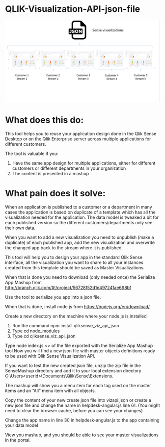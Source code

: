 # QLIK-Visualization-API-json-file
 
 ![alt tag](https://raw.githubusercontent.com/jacobvinzent/QLIK-Visualization-API-json-file/master/Image1.png)

# What does this do: 
This tool helps you to reuse your application design done in the Qlik Sense Desktop or on the Qlik Enterprise server across multiple applications for different customers.

The tool is valuable if you:<br />
1. Have the same app design for multiple applications, either for different customers or different departments in your organization<br />
2. The content is presented in a mashup<br />

# What pain does it solve:
When an application is published to a customer or a department in many cases the application is based on duplicate of a template which has all the visualization needed for the application. The data model is tweaked a bit for each published version so the different customers/departments only see their own data.

When you want to add a new visualization you need to unpublish (make a duplicate) of each published app, add the new visualization and overwrite the changed app back to the stream where it is published.

This tool will help you to design your app in the standard Qlik Sense interface, all the visualization you want to share to all your instances created from this template should be saved as Master Visualizations.

When that is done you need to download (only needed once) the Serialize App Mashup from http://branch.qlik.com/#!/project/56728f52d1e497241ae698b1
 
Use the tool to serialize you app into a json file.

When that is done, install node.js from https://nodejs.org/en/download/<br />

Create a new directory on the machine where your node.js is installed<br />  
1. Run the command npm install qliksense_viz_api_json<br />
2. Type cd node_modules<br />
3. Type cd qliksense_viz_api_json<br />

Type node index.js <<Path and Name>> of the file exported with the Serialize App Mashup tool
Now you will find a new json file with master objects definitions ready to be used with Qlik Sense Visualization API.

If you want to test the new created json file, unzip the zip file in the SenseMashup directory and add it to your local extension directory C:\Users\<userid>\Documents\Qlik\Sense\Extensions.

The mashup will show you a menu item for each tag used on the master items and an “All” menu item with all objects.

Copy the content of your new create json file into vizapi.json or create a new json file and change the name in helpdesk-angular.js line 61. (You might need to clear the browser cache, before you can see your changes)

Change the app name in line 30 in helpdesk-angular.js to the app containing your data model

View you mashup, and you should be able to see your master visualizations in the portal.




